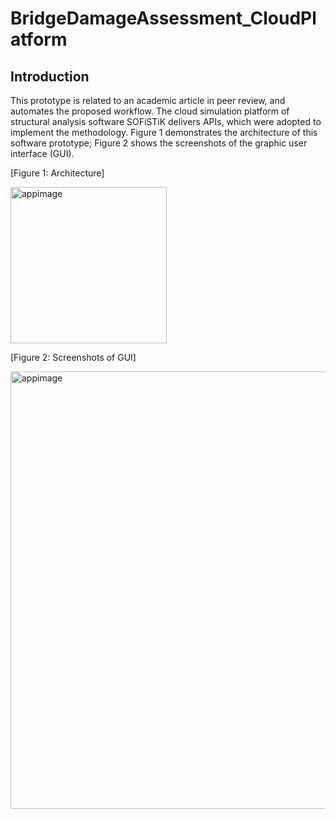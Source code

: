 # BridgeDamageAssessment_CloudPlatform

## Introduction
This prototype is related to an academic article in peer review, and automates the proposed workflow. The cloud simulation platform of structural analysis software SOFiSTiK delivers APIs, which were adopted to implement the methodology. Figure 1 demonstrates the architecture of this software prototype; Figure 2 shows the screenshots of the graphic user interface (GUI).


[Figure 1: Architecture]

<img width="250" alt="appimage" src=https://user-images.githubusercontent.com/33033138/111036954-25087d80-8422-11eb-96eb-b971ae63d5cd.png>


[Figure 2: Screenshots of GUI]

<img width="700" alt="appimage" src=https://user-images.githubusercontent.com/33033138/111036956-289c0480-8422-11eb-9894-e0e464b25605.png>

